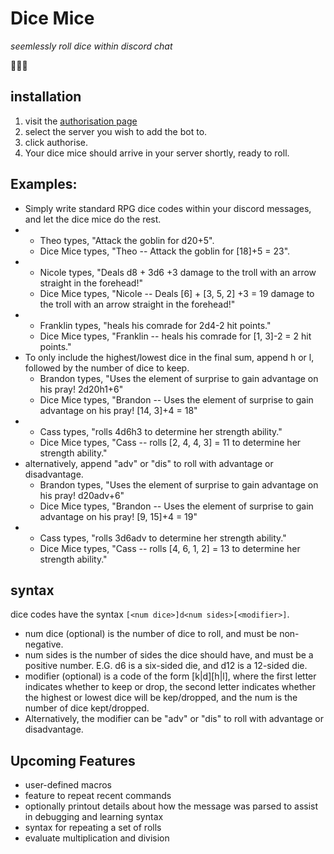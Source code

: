 # Dice Mice
*seemlessly roll dice within discord chat*

:game_die::game_die::game_die:

## installation
1. visit the [authorisation page](https://discord.com/api/oauth2/authorize?client_id=719095785513418753&permissions=0&scope=bot)
2. select the server you wish to add the bot to.
3.  click authorise.
4. Your dice mice should arrive in your server shortly, ready to roll.

## Examples:
* Simply write standard RPG dice codes within your discord messages, and let the dice mice do the rest.
*
  * Theo types, "Attack the goblin for d20+5".
  * Dice Mice types, "Theo -- Attack the goblin for [18]+5 = 23".
*
  * Nicole types, "Deals d8 + 3d6 +3 damage to the troll with an arrow straight in the forehead!"
  * Dice Mice types, "Nicole -- Deals [6] + [3, 5, 2] +3 = 19 damage to the troll with an arrow straight in the forehead!"
*
  * Franklin types, "heals his comrade for 2d4-2 hit points."
  * Dice Mice types, "Franklin -- heals his comrade for [1, 3]-2 = 2 hit points."
* To only include the highest/lowest dice in the final sum, append h or l, followed by the number of dice to keep.
  * Brandon types, "Uses the element of surprise to gain advantage on his pray! 2d20h1+6"
  * Dice Mice types, "Brandon -- Uses the element of surprise to gain advantage on his pray! [14, 3]+4 = 18"
*
  * Cass types, "rolls 4d6h3 to determine her strength ability."
  * Dice Mice types, "Cass -- rolls [2, 4, 4, 3] = 11 to determine her strength ability."
* alternatively, append "adv" or "dis" to roll with advantage or disadvantage.
  * Brandon types, "Uses the element of surprise to gain advantage on his pray! d20adv+6"
  * Dice Mice types, "Brandon -- Uses the element of surprise to gain advantage on his pray! [9, 15]+4 = 19"
*
  * Cass types, "rolls 3d6adv to determine her strength ability."
  * Dice Mice types, "Cass -- rolls [4, 6, 1, 2] = 13 to determine her strength ability."

## syntax
dice codes have the syntax `[<num dice>]d<num sides>[<modifier>]`.
- num dice (optional) is the number of dice to roll, and must be non-negative.
- num sides is the number of sides the dice should have, and must be a positive number. E.G. d6 is a six-sided die, and d12 is a 12-sided die.
- modifier (optional) is a code of the form [k|d][h|l]<num>, where the first letter indicates whether to keep or drop, the second letter indicates whether the highest or lowest dice will be kep/dropped, and the num is the number of dice kept/dropped.
- Alternatively, the modifier can be "adv" or "dis" to roll with advantage or disadvantage.

## Upcoming Features
*  user-defined macros
*  feature to repeat recent commands
*  optionally printout details about how the message was parsed to assist in debugging and learning syntax
*  syntax for repeating a set of rolls
*  evaluate multiplication and division
